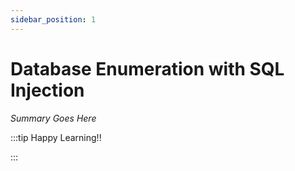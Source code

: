 ```yaml
---
sidebar_position: 1
---
```


# Database Enumeration with SQL Injection

_Summary Goes Here_

:::tip Happy Learning!!

<QuestButton text="Go To Quest" link="https://app.stackup.dev/quest_page/database-enumeration-with-sql-injection" />

:::
